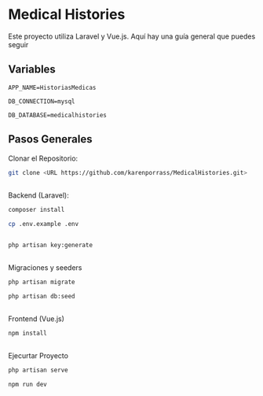 # Medical Histories

Este proyecto utiliza Laravel y Vue.js. Aquí hay una guía general que puedes
seguir

## Variables

`APP_NAME=HistoriasMedicas`

`DB_CONNECTION=mysql`

`DB_DATABASE=medicalhistories`

## Pasos Generales

Clonar el Repositorio:

```bash
git clone <URL https://github.com/karenporrass/MedicalHistories.git>
```

##

Backend (Laravel):

```bash
composer install
```

```bash
cp .env.example .env
```

```bash

php artisan key:generate
```

##

Migraciones y seeders

```bash
php artisan migrate
```

```bash
php artisan db:seed

```

##

Frontend (Vue.js)

```bash
npm install
```

##

Ejecurtar Proyecto

```bash
php artisan serve
```

```bash
npm run dev
```
